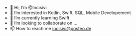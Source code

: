 - 👋 Hi, I’m @Incisivi 
- 👀 I’m interested in Kotlin, Swift, SQL, Mobile Developement
- 🌱 I’m currently learning Swift
- 💞️ I’m looking to collaborate on ...
- 📫 How to reach me incisivi@posteo.de

<!---
Incisivi/Incisivi is a ✨ special ✨ repository because its `README.md` (this file) appears on your GitHub profile.
You can click the Preview link to take a look at your changes.
--->
